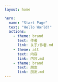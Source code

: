 ```yaml
---
layout: home

hero:
  name: "Start Page"
  text: "Hello World!"
  actions:
    - theme: brand
      text: 作者
      link: 关于/作者.md
    - theme: alt
      text: 内容
      link: 内容.md
    - theme: brand
      text: 朋友
      link: 朋友.md
---
```


<script setup>
import { defineClientComponent } from 'vitepress'

const Effect = defineClientComponent(() => {
  return import('./components/Effect.vue')
})
</script>

<ClientOnly>
  <Effect/>
</ClientOnly>

